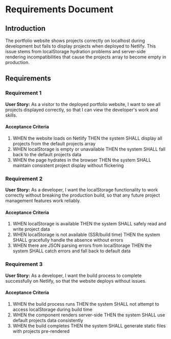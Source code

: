 # Requirements Document

## Introduction

The portfolio website shows projects correctly on localhost during development but fails to display projects when deployed to Netlify. This issue stems from localStorage hydration problems and server-side rendering incompatibilities that cause the projects array to become empty in production.

## Requirements

### Requirement 1

**User Story:** As a visitor to the deployed portfolio website, I want to see all projects displayed correctly, so that I can view the developer's work and skills.

#### Acceptance Criteria

1. WHEN the website loads on Netlify THEN the system SHALL display all projects from the default projects array
2. WHEN localStorage is empty or unavailable THEN the system SHALL fall back to the default projects data
3. WHEN the page hydrates in the browser THEN the system SHALL maintain consistent project display without flickering

### Requirement 2

**User Story:** As a developer, I want the localStorage functionality to work correctly without breaking the production build, so that any future project management features work reliably.

#### Acceptance Criteria

1. WHEN localStorage is available THEN the system SHALL safely read and write project data
2. WHEN localStorage is not available (SSR/build time) THEN the system SHALL gracefully handle the absence without errors
3. WHEN there are JSON parsing errors from localStorage THEN the system SHALL catch errors and fall back to default data

### Requirement 3

**User Story:** As a developer, I want the build process to complete successfully on Netlify, so that the website deploys without issues.

#### Acceptance Criteria

1. WHEN the build process runs THEN the system SHALL not attempt to access localStorage during build time
2. WHEN the component renders server-side THEN the system SHALL use default projects data consistently
3. WHEN the build completes THEN the system SHALL generate static files with projects pre-rendered
